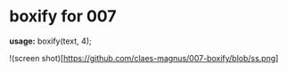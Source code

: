 # boxify for 007

**usage:** boxify(text, 4);

!(screen shot)[https://github.com/claes-magnus/007-boxify/blob/ss.png]

